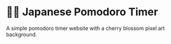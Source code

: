 # 🏯🌸 Japanese Pomodoro Timer

A simple pomodoro timer website with a cherry blossom pixel art background.
